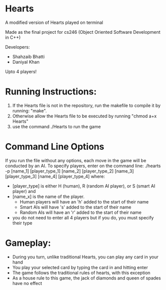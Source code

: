 Hearts
======

A modified version of Hearts played on terminal

Made as the final project for cs246 (Object Oriented Software Development in C++)

Developers: 
- Shahzaib Bhatti
- Daniyal Khan

Upto 4 players!

Running Instructions:
======================
1. If the Hearts file is not in the repository, run the makefile to compile it by running: "make".
2. Otherwise allow the Hearts file to be executed by running "chmod a+x Hearts"
3. use the command ./Hearts to run the game


Command Line Options
=======================
If you run the file without any options, each move in the game will be conducted by an AI.
To specify players, enter on the command line:
  ./hearts -p [name_1] [player_type_1] [name_2] [player_type_2] [name_3] [player_type_3] [name_4] [player_type_4]
where: 
- [player_type] is either H (human), R (random AI player), or S (smart AI player) and 
- [name_x] is the name of the player. 
  - Human players will have an 'h' added to the start of their name
  - Smart AIs will have 's' added to the start of their name
  - Random AIs will have an 'r' added to the start of their name
- you do not need to enter all 4 players but if you do, you must specify their type

Gameplay:  
===============
- During you turn, unlike traditional Hearts, you can play any card in your hand 
- You play your selected card by typing the card in and hitting enter
- The game follows the traditional rules of hearts, with this exception
- As a house rule to this game, the jack of diamonds and queen of spades have no effect
